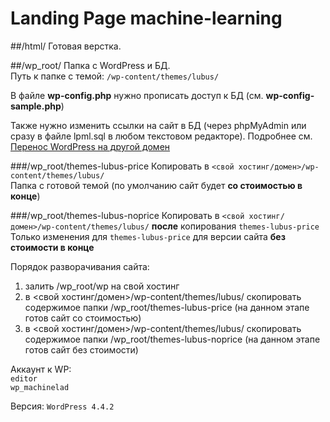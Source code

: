 # Landing Page machine-learning

##/html/
Готовая верстка.

##/wp_root/
Папка с WordPress и БД.<br>
Путь к папке с темой: `/wp-content/themes/lubus/`<br>

В файле <b>wp-config.php</b> нужно прописать доступ к БД (см. <b>wp-config-sample.php</b>)<br>

Также нужно изменить ссылки на сайт в БД (через phpMyAdmin или сразу в файле lpml.sql в любом текстовом редакторе).
Подробнее см. [Перенос WordPress на другой домен](http://pro-wordpress.ru/chast-1-nastraivaem-svoj-blog/nastrojka/perenos-wordpress-bloga-na-drugoj-xosting-ili-domen.php)

###/wp_root/themes-lubus-price
Копировать в `<свой хостинг/домен>/wp-content/themes/lubus/`<br>
Папка с готовой темой (по умолчанию сайт будет **со стоимостью в конце**)

###/wp_root/themes-lubus-noprice
Копировать в `<свой хостинг/домен>/wp-content/themes/lubus/` **после** копирования `themes-lubus-price`<br>
Только изменения для `themes-lubus-price` для версии сайта **без стоимости в конце**

Порядок разворачивания сайта:<br>
1. залить /wp_root/wp на свой хостинг<br>
2. в <свой хостинг/домен>/wp-content/themes/lubus/ скопировать содержимое папки /wp_root/themes-lubus-price (на данном этапе готов сайт со стоимостью)<br>
3. в <свой хостинг/домен>/wp-content/themes/lubus/ скопировать содержимое папки /wp_root/themes-lubus-noprice (на данном этапе готов сайт без стоимости)<br>

Аккаунт к WP:<br>
`editor`<br>
`wp_machinelad`<br>

Версия: `WordPress 4.4.2`<br>
